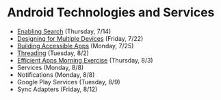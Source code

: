 # Android Technologies and Services

- [Enabling Search](https://github.com/ga-adi-nyc/Course-Materials/tree/master/lessons/android-technologies-and-services/enable-search-lesson) (Thursday, 7/14)
- [Designing for Multiple Devices](https://github.com/ga-adi-nyc/Course-Materials/tree/master/lessons/android-technologies-and-services/multiple-devices-lesson) (Friday, 7/22)
- [Building Accessible Apps](https://github.com/ga-adi-nyc/Course-Materials/tree/master/lessons/user-interface/accessible-apps-lesson) (Monday, 7/25)
- [Threading](https://github.com/ga-adi-nyc/Course-Materials/tree/master/lessons/android-technologies-and-services/threading-lesson) (Tuesday, 8/2)
- [Efficient Apps Morning Exercise](https://github.com/ga-adi-nyc/Course-Materials/tree/master/lessons/android-technologies-and-services/efficient-apps-morning-exercise) (Thursday, 8/3)
- Services (Monday, 8/8)
- Notifications (Monday, 8/8)
- Google Play Services (Tuesday, 8/9)
- Sync Adapters (Friday, 8/12)

